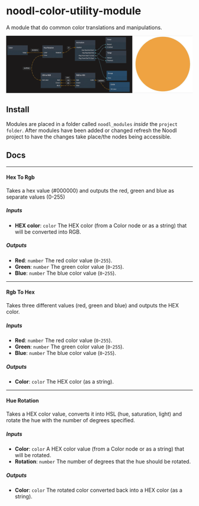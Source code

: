 # noodl-color-utility-module

A module that do common color translations and manipulations.

![Color utility animation](color-utility-animation.gif)

## Install
Modules are placed in a folder called `noodl_modules` *inside* the `project folder`. After modules have been added or changed refresh the Noodl project to have the changes take place/the nodes being accessible.

## Docs

---
#### Hex To Rgb
Takes a hex value (#000000) and outputs the red, green and blue as separate values (0-255)

##### Inputs
- __HEX color__: `color` The HEX color (from a Color node or as a string) that will be converted into RGB.

##### Outputs
- __Red__: `number` The red color value (`0`-`255`).
- __Green__: `number` The green color value (`0`-`255`).
- __Blue__: `number` The blue color value (`0`-`255`).

---
#### Rgb To Hex
Takes three different values (red, green and blue) and outputs the HEX color.

##### Inputs
- __Red__: `number` The red color value (`0`-`255`).
- __Green__: `number` The green color value (`0`-`255`).
- __Blue__: `number` The blue color value (`0`-`255`).

##### Outputs
- __Color__: `color` The HEX color (as a string).

---
#### Hue Rotation
Takes a HEX color value, converts it into HSL (hue, saturation, light) and rotate the hue with the number of degrees specified.

##### Inputs
- __Color__: `color` A HEX color value (from a Color node or as a string) that will be rotated.
- __Rotation__: `number` The number of degrees that the hue should be rotated.

##### Outputs
- __Color__: `color` The rotated color converted back into a HEX color (as a string).
